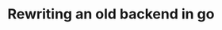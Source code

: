 ---
title: "Rewriting an old backend in go"
summary: "I wrote a nest backend in golang."
tags:
    - golang
    - backend
    - devjournal
---